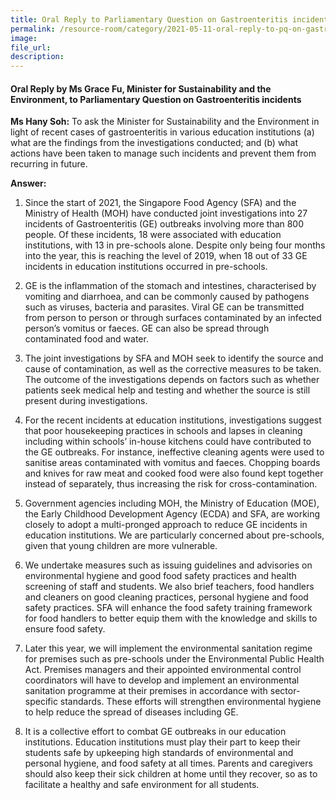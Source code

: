 ```yaml
---  
title: Oral Reply to Parliamentary Question on Gastroenteritis incidents
permalink: /resource-room/category/2021-05-11-oral-reply-to-pq-on-gastroenteritis-incidents/
image:  
file_url:  
description:  
---  
```


#### Oral Reply by Ms Grace Fu, Minister for Sustainability and the Environment, to Parliamentary Question on Gastroenteritis incidents 

**Ms Hany Soh:** To ask the Minister for Sustainability and the Environment in light of recent cases of gastroenteritis in various education institutions (a) what are the findings from the investigations conducted; and (b) what actions have been taken to manage such incidents and prevent them from recurring in future.

**Answer:**

1. Since the start of 2021, the Singapore Food Agency (SFA) and the Ministry of Health (MOH) have conducted joint investigations into 27 incidents of Gastroenteritis (GE) outbreaks involving more than 800 people. Of these incidents, 18 were associated with education institutions, with 13 in pre-schools alone. Despite only being four months into the year, this is reaching the level of 2019, when 18 out of 33 GE incidents in education institutions occurred in pre-schools.

2. GE is the inflammation of the stomach and intestines, characterised by vomiting and diarrhoea, and can be commonly caused by pathogens such as viruses, bacteria and parasites. Viral GE can be transmitted from person to person or through surfaces contaminated by an infected person’s vomitus or faeces. GE can also be spread through contaminated food and water.  

3. The joint investigations by SFA and MOH seek to identify the source and cause of contamination, as well as the corrective measures to be taken. The outcome of the investigations depends on factors such as whether patients seek medical help and testing and whether the source is still present during investigations.

4. For the recent incidents at education institutions, investigations suggest that poor housekeeping practices in schools and lapses in cleaning including within schools’ in-house kitchens could have contributed to the GE outbreaks. For instance, ineffective cleaning agents were used to sanitise areas contaminated with vomitus and faeces. Chopping boards and knives for raw meat and cooked food were also found kept together instead of separately, thus increasing the risk for cross-contamination.  

5. Government agencies including MOH, the Ministry of Education (MOE), the Early Childhood Development Agency (ECDA) and SFA, are working closely to adopt a multi-pronged approach to reduce GE incidents in education institutions. We are particularly concerned about pre-schools, given that young children are more vulnerable. 

6. We undertake measures such as issuing guidelines and advisories on environmental hygiene and good food safety practices and health screening of staff and students. We also brief teachers, food handlers and cleaners on good cleaning practices, personal hygiene and food safety practices. SFA will enhance the food safety training framework for food handlers to better equip them with the knowledge and skills to ensure food safety. 

7. Later this year, we will implement the environmental sanitation regime for premises such as pre-schools under the Environmental Public Health Act. Premises managers and their appointed environmental control coordinators will have to develop and implement an environmental sanitation programme at their premises in accordance with sector-specific standards. These efforts will strengthen environmental hygiene to help reduce the spread of diseases including GE.  

8. It is a collective effort to combat GE outbreaks in our education institutions. Education institutions must play their part to keep their students safe by upkeeping high standards of environmental and personal hygiene, and food safety at all times. Parents and caregivers should also keep their sick children at home until they recover, so as to facilitate a healthy and safe environment for all students.
